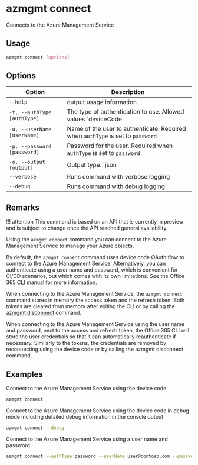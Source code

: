 # azmgmt connect

Connects to the Azure Management Service

## Usage

```sh
azmgmt connect [options]
```

## Options

Option|Description
------|-----------
`--help`|output usage information
`-t, --authType [authType]`|The type of authentication to use. Allowed values `deviceCode|password`. Default `deviceCode`
`-u, --userName [userName]`|Name of the user to authenticate. Required when `authType` is set to `password`
`-p, --password [password]`|Password for the user. Required when `authType` is set to `password`
`-o, --output [output]`|Output type. `json|text`. Default `text`
`--verbose`|Runs command with verbose logging
`--debug`|Runs command with debug logging

## Remarks

!!! attention
    This command is based on an API that is currently in preview and is subject to change once the API reached general availability.

Using the `azmgmt connect` command you can connect to the Azure Management Service to manage your Azure objects.

By default, the `azmgmt connect` command uses device code OAuth flow to connect to the Azure Management Service. Alternatively, you can authenticate using a user name and password, which is convenient for CI/CD scenarios, but which comes with its own limitations. See the Office 365 CLI manual for more information.

When connecting to the Azure Management Service, the `azmgmt connect` command stores in memory the access token and the refresh token. Both tokens are cleared from memory after exiting the CLI or by calling the [azmgmt disconnect](disconnect.md) command.

When connecting to the Azure Management Service using the user name and password, next to the access and refresh token, the Office 365 CLI will store the user credentials so that it can automatically reauthenticate if necessary. Similarly to the tokens, the credentials are removed by reconnecting using the device code or by calling the azmgmt disconnect command.

## Examples

Connect to the Azure Management Service using the device code

```sh
azmgmt connect
```

Connect to the Azure Management Service using the device code in debug mode including detailed debug information in the console output

```sh
azmgmt connect --debug
```

Connect to the Azure Management Service using a user name and password

```sh
azmgmt connect --authType password --userName user@contoso.com --password pass@word1
```